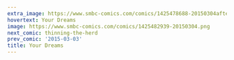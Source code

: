 ```yaml
---
extra_image: https://www.smbc-comics.com/comics/1425478688-20150304after.png
hovertext: Your Dreams
image: https://www.smbc-comics.com/comics/1425482939-20150304.png
next_comic: thinning-the-herd
prev_comic: '2015-03-03'
title: Your Dreams
---
```


